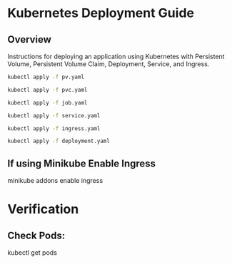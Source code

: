 # Kubernetes Deployment Guide
## Overview
Instructions for deploying an application using Kubernetes with Persistent Volume, Persistent Volume Claim, Deployment, Service, and Ingress.


```bash
kubectl apply -f pv.yaml

kubectl apply -f pvc.yaml

kubectl apply -f job.yaml

kubectl apply -f service.yaml

kubectl apply -f ingress.yaml

kubectl apply -f deployment.yaml

```


## If using Minikube Enable Ingress

minikube addons enable ingress

# Verification
## Check Pods:

kubectl get pods


